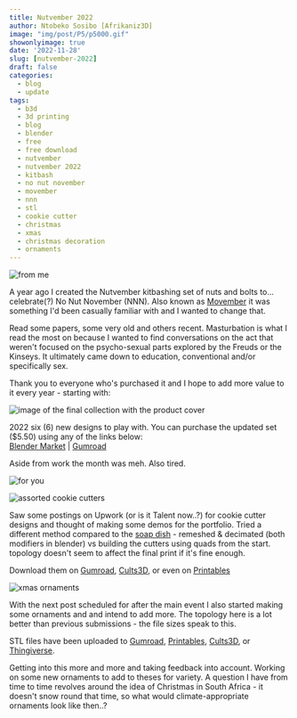 ```yaml
---
title: Nutvember 2022
author: Ntobeko Sosibo [Afrikaniz3D]
image: "img/post/P5/p5000.gif"
showonlyimage: true
date: '2022-11-28'
slug: [nutvember-2022]
draft: false
categories:
  - blog
  - update
tags:
  - b3d
  - 3d printing
  - blog
  - blender
  - free
  - free download
  - nutvember
  - nutvember 2022
  - kitbash
  - no nut november
  - movember
  - nnn
  - stl
  - cookie cutter
  - christmas
  - xmas
  - christmas decoration
  - ornaments
---
```

![from me][1]

A year ago I created the Nutvember kitbashing set of nuts and bolts to... celebrate(?) No Nut November (NNN). Also known as [Movember](https://movember.com) it was something I'd been casually familiar with and I wanted to change that. 

Read some papers, some very old and others recent. Masturbation is what I read the most on because I wanted to find conversations on the act that weren't focused on the psycho-sexual parts explored by the Freuds or the Kinseys. It ultimately came down to education, conventional and/or specifically sex.

Thank you to everyone who's purchased it and I hope to add more value to it every year - starting with:

![image of the final collection with the product cover][4]

2022 six (6) new designs to play with. You can purchase the updated set ($5.50) using any of the links below:  
	  [Blender Market](https://blendermarket.com/products/nutvember-2021) | [Gumroad](https://afrikaniz3dza.gumroad.com/l/ACqHM)  
	  
Aside from work the month was meh. Also tired.

![for you][6]

![assorted cookie cutters][7] 

Saw some postings on Upwork (or is it Talent now..?) for cookie cutter designs and thought of making some demos for the portfolio. Tried a different method compared to the [soap dish](https://www.printables.com/model/322076-free-assorted-cookie-cutters) - remeshed & decimated (both modifiers in blender) vs building the cutters using quads from the start. topology doesn't seem to affect the final print if it's fine enough. 

Download them on [Gumroad](https://afrikaniz3dza-gumroad.com/l/xpnetc), [Cults3D](https://cults3d.com/en/3d-model/home/assorted-cookie-cutters), or even on [Printables](https://www.printables.com/model/322076-free-assorted-cookie-cutters)

![xmas ornaments][8]

With the next post scheduled for after the main event I also started making some ornaments and and intend to add more. The topology here is a lot better than previous submissions - the file sizes speak to this. 

STL files have been uploaded to [Gumroad](https://afrikaniz3dza.gumroad.com/l/pcfbar), [Printables](https://www.printables.com/model/325482-free-download-christmas-ornaments-stls), [Cults3D](https://cults3d.com/en/3d-model/home/free-download-christmas-ornaments-stls), or [Thingiverse](https://www.thingiverse.com/thing:5658400).

Getting into this more and more and taking feedback into account. Working on some new ornaments to add to theses for variety. A question I have from time to time revolves around the idea of Christmas in South Africa - it doesn't snow round that time, so what would climate-appropriate ornaments look like then..?


[1]: /img/post/P5/p5001.jpg
[2]: /img/post/P5/p5102.jpg
[3]: /img/post/P5/p5103.jpg
[4]: /img/post/P5/p5104.jpg

[6]: /img/post/P5/p5106.jpg
[7]: /img/post/P5/p5107.jpg
[8]: /img/post/P5/p5108.jpg
